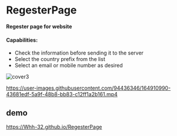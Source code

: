 # RegesterPage

**Regester page for website**

#### Capabilities:

- Check the information before sending it to the server
- Select the country prefix from the list
- Select an email or mobile number as desired

![cover3](https://user-images.githubusercontent.com/94436346/164910407-0e7b00de-36be-442d-a4e1-ace18ddf9663.JPG)



https://user-images.githubusercontent.com/94436346/164910990-43681edf-5a9f-48b8-bb83-c12ff1a2b161.mp4



## demo

https://Whh-32.github.io/RegesterPage
